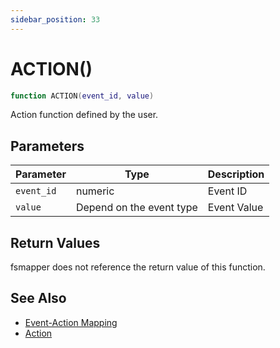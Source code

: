```yaml
---
sidebar_position: 33
---
```


# ACTION()
```lua
function ACTION(event_id, value)
```
Action function defined by the user.

## Parameters
|Parameter|Type|Description|
|-|-|-|
|`event_id`|numeric|Event ID
|`value`|Depend on the event type|Event Value


## Return Values
fsmapper does not reference the return value of this function.

## See Also
- [Event-Action Mapping](/guide/event-action-mapping)
- [Action](/guide/event-action-mapping#action)
